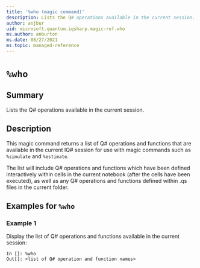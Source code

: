 ```yaml
---
title: '%who (magic command)'
description: Lists the Q# operations available in the current session.
author: anjbur
uid: microsoft.quantum.iqsharp.magic-ref.who
ms.author: anburton
ms.date: 08/27/2021
ms.topic: managed-reference
---
```


<!--
    NB: This file has been automatically generated from Microsoft.Quantum.IQSharp.Kernel.dll,
        please do not manually edit it.

    [DEBUG] JSON source:
        {"Name": "%who", "Documentation": {"Summary": "Lists the Q# operations available in the current session.", "Full": null, "Description": "\r\nThis magic command returns a list of Q# operations and functions that are available\r\nin the current IQ# session for use with magic commands such as `%simulate`\r\nand `%estimate`.\r\n\r\nThe list will include Q# operations and functions which have been defined interactively\r\nwithin cells in the current notebook (after the cells have been executed),\r\nas well as any Q# operations and functions defined within .qs files in the current folder.\r\n                ", "Remarks": null, "Examples": ["\r\nDisplay the list of Q# operations and functions available in the current session:\r\n```\r\nIn []: %who\r\nOut[]: <list of Q# operation and function names>\r\n```\r\n                    "], "SeeAlso": null}, "AssemblyName": "Microsoft.Quantum.IQSharp.Kernel"}
-->

# `%who`

## Summary

Lists the Q# operations available in the current session.

## Description

This magic command returns a list of Q# operations and functions that are available
in the current IQ# session for use with magic commands such as `%simulate`
and `%estimate`.

The list will include Q# operations and functions which have been defined interactively
within cells in the current notebook (after the cells have been executed),
as well as any Q# operations and functions defined within .qs files in the current folder.

## Examples for `%who`

### Example 1

Display the list of Q# operations and functions available in the current session:
```
In []: %who
Out[]: <list of Q# operation and function names>
```
